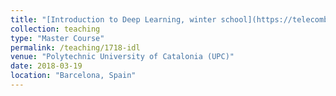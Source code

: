 ```yaml
---
title: "[Introduction to Deep Learning, winter school](https://telecombcn-dl.github.io/2018-idl/)"
collection: teaching
type: "Master Course"
permalink: /teaching/1718-idl
venue: "Polytechnic University of Catalonia (UPC)"
date: 2018-03-19
location: "Barcelona, Spain"
---
```


